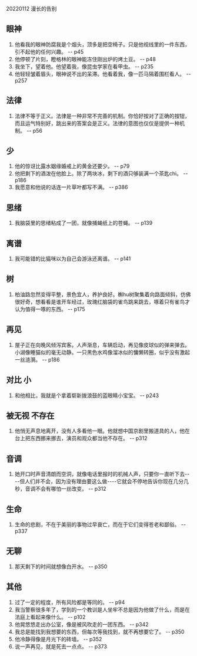 20220112 漫长的告别

## 眼神
1. 他看我的眼神防腐我是个烟头，顶多是把空椅子。只是他视线里的一件东西，引不起他的任何兴趣。 -- p45  
2. 他停顿了片刻，瞪格林的眼神能冻住刚出炉的烤土豆。 -- p48  
3. 我坐下，望着他。他望着我，像昆虫学家在看甲虫。  -- p235
4. 他轻轻皱着眉头，眼神说不出的呆滞。他看着我，像一匹马隔着围栏看人。 -- p257

## 法律
1. 法律不等于正义。法律是一种非常不完善的机制。你恰好按对了正确的按钮，而且运气特别好，跳出来的答案会是正义。法律的意图也仅仅是提供一种机制。 -- p56  

## 少
1. 他的惊讶比露水姻缘婚戒上的黄金还要少。 -- p79  
2. 他把剩下的酒泼在他脸上。除了两块冰，剩下的酒只够装满一个茶匙chi。 -- p186  
3. 我愿意和他说的话连一片草叶都写不满。 -- p386  

## 思绪
1. 我脑袋里的思绪粘成了一团，就像捕蝇纸上的苍蝇。 -- p139  

## 离谱
1. 我可能错的比猫咪以为自己会游泳还离谱。 -- p141  

## 树
1. 柏油路忽然变得平整，景色宜人，养护良好。槲hu树聚集着向路面倾斜，仿佛很好奇，想看看是谁开车经过，玫瑰红脑袋的雀鸟跳来跳去，啄着只有雀鸟才认为值得一啄的东西。 -- p175  

## 再见
1. 屋子正在向晚风倾泻宾客。人声渐息，车辆启动，再见像皮球似的弹来弹去。小湖像睡猫似的毫无动静。一只黑色水鸡像溜冰似的慵懒转圈，似乎没有激起一丝涟漪。 -- p186  


## 对比 小
1.  和他相比，我就是个拿着崭新拨浪鼓的蓝眼睛小宝宝。  -- p243  

## 被无视 不存在
1. 他悄无声息地离开，没有人多看他一眼。他就想中国京剧里搬道具的人，他在台上把东西挪来挪去，演员和观众都当他不存在。 -- p312  


## 音调
1. 她开口时声音清朗而空洞，就像电话里报时的机械人声，只要你一直听下去----但人们并不会，因为没有理由要这么做----它就会不停地告诉你现在几分几秒，音调不会有哪怕一丝改变。 -- p312

## 生命
1. 生命的悲剧，不在于美丽的事物过早衰亡，而在于它们变得苍老和鄙俗。 -- p337

## 无聊
1. 那天剩下的时间就想像白开水。  -- p350

## 其他
1. 过了一定的程度，所有风险都是等同的。  -- p94  
2. 我当警察很多年了，学到的一个教训是人坐牢不总是因为他做了什么，而是在法庭上看起来像什么。 -- p102  
3. 他晃悠悠走出办公室，像是被风吹走的一团东西。 -- p342  
4. 我总是能找到我想要的东西，但每次等我找到，就不再想要它了。  -- p350
5. 他冷静得像是月光下的砖墙。 -- p352
6. 说一声再见，就是死去一点点。 -- p373




